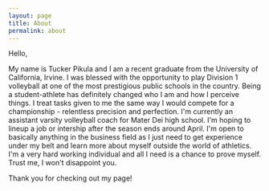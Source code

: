 ```yaml
---
layout: page
title: About
permalink: about
---
```


Hello,

  My name is Tucker Pikula and I am a recent graduate from the University of California, Irvine.  I was blessed with the opportunity to play Division 1 volleyball at one of the most prestigious public schools in the country.  Being a student-athlete has definitely changed who I am and how I perceive things.  I treat tasks given to me the same way I would compete for a championship - relentless precision and perfection.  I'm currently an assistant varsity volleyball coach for Mater Dei high school.  I'm hoping to lineup a job or intership after the season ends around April.  I'm open to basically anything in the business field as I just need to get experience under my belt and learn more about myself outside the world of athletics.  I'm a very hard working individual and all I need is a chance to prove myself.  Trust me, I won't disappoint you.

Thank you for checking out my page!

